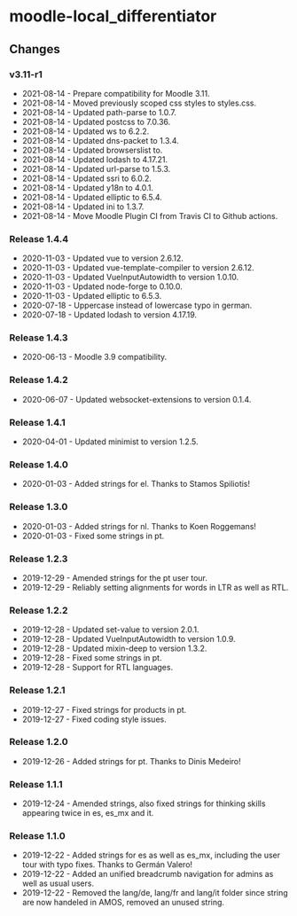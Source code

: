 moodle-local_differentiator
=========================

Changes
-------

### v3.11-r1

* 2021-08-14 - Prepare compatibility for Moodle 3.11.
* 2021-08-14 - Moved previously scoped css styles to styles.css.
* 2021-08-14 - Updated path-parse to 1.0.7.
* 2021-08-14 - Updated postcss to 7.0.36.
* 2021-08-14 - Updated ws to 6.2.2.
* 2021-08-14 - Updated dns-packet to 1.3.4.
* 2021-08-14 - Updated browserslist to.
* 2021-08-14 - Updated lodash to 4.17.21.
* 2021-08-14 - Updated url-parse to 1.5.3.
* 2021-08-14 - Updated ssri to 6.0.2.
* 2021-08-14 - Updated y18n to 4.0.1.
* 2021-08-14 - Updated elliptic to 6.5.4.
* 2021-08-14 - Updated ini to 1.3.7.
* 2021-08-14 - Move Moodle Plugin CI from Travis CI to Github actions.

### Release 1.4.4

* 2020-11-03 - Updated vue to version 2.6.12.
* 2020-11-03 - Updated vue-template-compiler to version 2.6.12.
* 2020-11-03 - Updated VueInputAutowidth to version 1.0.10.
* 2020-11-03 - Updated node-forge to 0.10.0.
* 2020-11-03 - Updated elliptic to 6.5.3.
* 2020-07-18 - Uppercase instead of lowercase typo in german.
* 2020-07-18 - Updated lodash to version 4.17.19.

### Release 1.4.3

* 2020-06-13 - Moodle 3.9 compatibility.

### Release 1.4.2

* 2020-06-07 - Updated websocket-extensions to version 0.1.4.

### Release 1.4.1

* 2020-04-01 - Updated minimist to version 1.2.5.

### Release 1.4.0

* 2020-01-03 - Added strings for el. Thanks to Stamos Spiliotis!

### Release 1.3.0

* 2020-01-03 - Added strings for nl. Thanks to Koen Roggemans!
* 2020-01-03 - Fixed some strings in pt.

### Release 1.2.3

* 2019-12-29 - Amended strings for the pt user tour.
* 2019-12-29 - Reliably setting alignments for words in LTR as well as RTL.

### Release 1.2.2

* 2019-12-28 - Updated set-value to version 2.0.1.
* 2019-12-28 - Updated VueInputAutowidth to version 1.0.9.
* 2019-12-28 - Updated mixin-deep to version 1.3.2.
* 2019-12-28 - Fixed some strings in pt.
* 2019-12-28 - Support for RTL languages.

### Release 1.2.1

* 2019-12-27 - Fixed strings for products in pt.
* 2019-12-27 - Fixed coding style issues.

### Release 1.2.0

* 2019-12-26 - Added strings for pt. Thanks to Dinis Medeiro!

### Release 1.1.1

* 2019-12-24 - Amended strings, also fixed strings for thinking skills appearing twice in es, es_mx and it.

### Release 1.1.0

* 2019-12-22 - Added strings for es as well as es_mx, including the user tour with typo fixes. Thanks to Germán Valero!
* 2019-12-22 - Added an unified breadcrumb navigation for admins as well as usual users.
* 2019-12-22 - Removed the lang/de, lang/fr and lang/it folder since string are now handeled in AMOS, removed an unused string.
